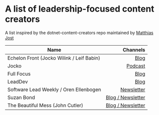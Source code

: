 # A list of leadership-focused content creators

A list inspired by the dotnet-content-creators repo maintained by [Matthias Jost](https://github.com/matthiasjost/dotnet-content-creators)

| Name | Channels |
| ----- | -------: |
| Echelon Front (Jocko Wilink / Leif Babin) | [Blog](https://echelonfront.com/blogs/) |
| Jocko | [Podcast](https://jockopodcast.com/) |
| Full Focus | [Blog](https://fullfocus.co/category/leadership/) |
| LeadDev | [Blog](https://leaddev.com/) |
| Software Lead Weekly / Oren Ellenbogen |  [Newsletter](https://softwareleadweekly.com/) |
| Suzan Bond | [Blog / Newsletter](https://suzansfieldnotes.substack.com/) |
| The Beautiful Mess (John Cutler) | [Blog / Newsletter](https://cutlefish.substack.com/) |
